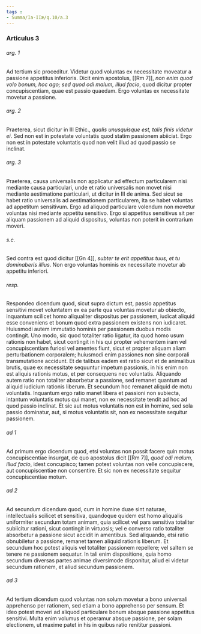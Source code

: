 ```yaml
---
tags : 
- Summa/Ia-IIæ/q.10/a.3
---
```


### Articulus 3

###### arg. 1
Ad tertium sic proceditur. Videtur quod voluntas ex necessitate moveatur a passione appetitus inferioris. Dicit enim apostolus, [[Rm 7]], *non enim quod volo bonum, hoc ago; sed quod odi malum, illud facio*, quod dicitur propter concupiscentiam, quae est passio quaedam. Ergo voluntas ex necessitate movetur a passione.

###### arg. 2
Praeterea, sicut dicitur in III Ethic., *qualis unusquisque est, talis finis videtur ei*. Sed non est in potestate voluntatis quod statim passionem abiiciat. Ergo non est in potestate voluntatis quod non velit illud ad quod passio se inclinat.

###### arg. 3
Praeterea, causa universalis non applicatur ad effectum particularem nisi mediante causa particulari, unde et ratio universalis non movet nisi mediante aestimatione particulari, ut dicitur in III de anima. Sed sicut se habet ratio universalis ad aestimationem particularem, ita se habet voluntas ad appetitum sensitivum. Ergo ad aliquod particulare volendum non movetur voluntas nisi mediante appetitu sensitivo. Ergo si appetitus sensitivus sit per aliquam passionem ad aliquid dispositus, voluntas non poterit in contrarium moveri.

###### s.c.
Sed contra est quod dicitur [[Gn 4]], *subter te erit appetitus tuus, et tu dominaberis illius*. Non ergo voluntas hominis ex necessitate movetur ab appetitu inferiori.

###### resp.
Respondeo dicendum quod, sicut supra dictum est, passio appetitus sensitivi movet voluntatem ex ea parte qua voluntas movetur ab obiecto, inquantum scilicet homo aliqualiter dispositus per passionem, iudicat aliquid esse conveniens et bonum quod extra passionem existens non iudicaret. Huiusmodi autem immutatio hominis per passionem duobus modis contingit. Uno modo, sic quod totaliter ratio ligatur, ita quod homo usum rationis non habet, sicut contingit in his qui propter vehementem iram vel concupiscentiam furiosi vel amentes fiunt, sicut et propter aliquam aliam perturbationem corporalem; huiusmodi enim passiones non sine corporali transmutatione accidunt. Et de talibus eadem est ratio sicut et de animalibus brutis, quae ex necessitate sequuntur impetum passionis, in his enim non est aliquis rationis motus, et per consequens nec voluntatis. Aliquando autem ratio non totaliter absorbetur a passione, sed remanet quantum ad aliquid iudicium rationis liberum. Et secundum hoc remanet aliquid de motu voluntatis. Inquantum ergo ratio manet libera et passioni non subiecta, intantum voluntatis motus qui manet, non ex necessitate tendit ad hoc ad quod passio inclinat. Et sic aut motus voluntatis non est in homine, sed sola passio dominatur, aut, si motus voluntatis sit, non ex necessitate sequitur passionem.

###### ad 1
Ad primum ergo dicendum quod, etsi voluntas non possit facere quin motus concupiscentiae insurgat, de quo apostolus dicit [[Rm 7]], *quod odi malum, illud facio*, idest concupisco; tamen potest voluntas non velle concupiscere, aut concupiscentiae non consentire. Et sic non ex necessitate sequitur concupiscentiae motum.

###### ad 2
Ad secundum dicendum quod, cum in homine duae sint naturae, intellectualis scilicet et sensitiva, quandoque quidem est homo aliqualis uniformiter secundum totam animam, quia scilicet vel pars sensitiva totaliter subiicitur rationi, sicut contingit in virtuosis; vel e converso ratio totaliter absorbetur a passione sicut accidit in amentibus. Sed aliquando, etsi ratio obnubiletur a passione, remanet tamen aliquid rationis liberum. Et secundum hoc potest aliquis vel totaliter passionem repellere; vel saltem se tenere ne passionem sequatur. In tali enim dispositione, quia homo secundum diversas partes animae diversimode disponitur, aliud ei videtur secundum rationem, et aliud secundum passionem.

###### ad 3
Ad tertium dicendum quod voluntas non solum movetur a bono universali apprehenso per rationem, sed etiam a bono apprehenso per sensum. Et ideo potest moveri ad aliquod particulare bonum absque passione appetitus sensitivi. Multa enim volumus et operamur absque passione, per solam electionem, ut maxime patet in his in quibus ratio renititur passioni.

